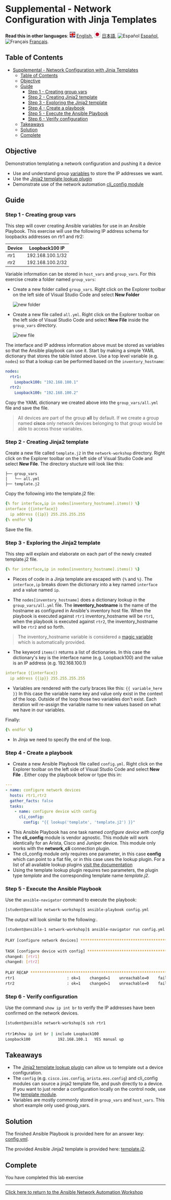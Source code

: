 # Supplemental - Network Configuration with Jinja Templates

**Read this in other languages**: ![uk](https://github.com/ansible/workshops/raw/devel/images/uk.png) [English](README.md), ![japan](https://github.com/ansible/workshops/raw/devel/images/japan.png) [日本語](README.ja.md), ![Español](https://github.com/ansible/workshops/raw/devel/images/es.png) [Español](README.es.md), ![Français](https://github.com/ansible/workshops/raw/devel/images/fr.png) [Français](README.fr.md).

## Table of Contents

- [Supplemental - Network Configuration with Jinja Templates](#supplemental---network-configuration-with-jinja-templates)
  - [Table of Contents](#table-of-contents)
  - [Objective](#objective)
  - [Guide](#guide)
    - [Step 1 - Creating group vars](#step-1---creating-group-vars)
    - [Step 2 - Creating Jinja2 template](#step-2---creating-jinja2-template)
    - [Step 3 - Exploring the Jinja2 template](#step-3---exploring-the-jinja2-template)
    - [Step 4 - Create a playbook](#step-4---create-a-playbook)
    - [Step 5 - Execute the Ansible Playbook](#step-5---execute-the-ansible-playbook)
    - [Step 6 - Verify configuration](#step-6---verify-configuration)
  - [Takeaways](#takeaways)
  - [Solution](#solution)
  - [Complete](#complete)

## Objective

Demonstration templating a network configuration and pushing it a device

* Use and understand group [variables](https://docs.ansible.com/ansible/latest/user_guide/playbooks_variables.html) to store the IP addresses we want.
* Use the [Jinja2 template lookup plugin](https://docs.ansible.com/ansible/latest/plugins/lookup.html)
* Demonstrate use of the network automation [cli_config module](https://docs.ansible.com/ansible/latest/modules/cli_config_module.html)

## Guide

### Step 1 - Creating group vars

This step will cover creating Ansible variables for use in an Ansible Playbook. This exercise will use the following IP address schema for loopbacks addresses on rtr1 and rtr2:

Device  | Loopback100 IP |
------------ | ------------- |
rtr1  | 192.168.100.1/32 |
rtr2  | 192.168.100.2/32 |

Variable information can be stored in `host_vars` and `group_vars`.  For this exercise create a folder named `group_vars`:

- Create a new folder called `group_vars`.  Right click on the Explorer toolbar on the left side of Visual Studio Code and select **New Folder**

   ![new folder](images/ansible-navigator-new-folder.png)

- Create a new file called `all.yml`.  Right click on the Explorer toolbar on the left side of Visual Studio Code and select **New File** inside the `group_vars` directory.

   ![new file](images/ansible-navigator-new-file.png)

The interface and IP address information above must be stored as variables so that the Ansible playbook can use it. Start by making a simple YAML dictionary that stores the table listed above. Use a top level variable (e.g. `nodes`) so that a lookup can be performed based on the `inventory_hostname`:

```yaml
nodes:
  rtr1:
    Loopback100: "192.168.100.1"
  rtr2:
    Loopback100: "192.168.100.2"
```

Copy the YAML dictionary we created above into the `group_vars/all.yml` file and save the file.

> All devices are part of the group **all** by default.  If we create a group named **cisco** only network devices belonging to that group would be able to access those variables.

### Step 2 - Creating Jinja2 template

Create a new file called `template.j2` in the `network-workshop` directory.  Right click on the Explorer toolbar on the left side of Visual Studio Code and select **New File**.  The directory stucture will look like this:

```
├── group_vars
│   └── all.yml
├── template.j2
```

Copy the following into the template.j2 file:

<!-- {% raw %} -->

```yaml
{% for interface,ip in nodes[inventory_hostname].items() %}
interface {{interface}}
  ip address {{ip}} 255.255.255.255
{% endfor %}
```

<!-- {% endraw %} -->

Save the file.

### Step 3 - Exploring the Jinja2 template

This step will explain and elaborate on each part of the newly created template.j2 file.

<!-- {% raw %} -->

```yaml
{% for interface,ip in nodes[inventory_hostname].items() %}
```

<!-- {% endraw %} -->

<!-- {% raw %} -->

* Pieces of code in a Jinja template are escaped with `{%` and `%}`.  The `interface,ip` breaks down the dictionary into a key named `interface` and a value named `ip`.

<!-- {% endraw %} -->

* The `nodes[inventory_hostname]` does a dictionary lookup in the `group_vars/all.yml` file.  The **inventory_hostname** is the name of the hostname as configured in Ansible's inventory host file.  When the playbook is executed against `rtr1` inventory_hostname will be `rtr1`, when the playbook is executed against `rtr2`, the inventory_hostname will be `rtr2` and so forth.

> The inventory_hostname variable is considered a [magic variable](https://docs.ansible.com/ansible/latest/user_guide/playbooks_variables.html#magic-variables-and-how-to-access-information-about-other-hosts) which is automatically provided.

* The keyword `items()` returns a list of dictionaries.  In this case the dictionary's key is the interface name (e.g. Loopback100) and the value is an IP address (e.g. 192.168.100.1)

<!-- {% raw %} -->

```yaml
interface {{interface}}
  ip address {{ip}} 255.255.255.255
```

<!-- {% endraw %} -->

* Variables are rendered with the curly braces like this: `{{ variable_here }}`  In this case the variable name key and value only exist in the context of the loop.  Outside of the loop those two variables don't exist.  Each iteration will re-assign the variable name to new values based on what we have in our variables.

Finally:

<!-- {% raw %} -->

```yaml
{% endfor %}
```

<!-- {% endraw %} -->

* In Jinja we need to specify the end of the loop.

### Step 4 - Create a playbook

- Create a new Ansible Playbook file called `config.yml`.  Right click on the Explorer toolbar on the left side of Visual Studio Code and select **New File** .  Either copy the playbook below or type this in:

<!-- {% raw %} -->

```yaml
---
- name: configure network devices
  hosts: rtr1,rtr2
  gather_facts: false
  tasks:
    - name: configure device with config
      cli_config:
        config: "{{ lookup('template', 'template.j2') }}"
```

<!-- {% endraw %} -->

* This Ansible Playbook has one task named *configure device with config*
* The **cli_config** module is vendor agnostic.  This module will work identically for an Arista, Cisco and Juniper device.  This module only works with the **network_cli** connection plugin.
* The cli_config module only requires one parameter, in this case **config** which can point to a flat file, or in this case uses the lookup plugin.  For a list of all available lookup plugins [visit the documentation](https://docs.ansible.com/ansible/latest/plugins/lookup.html)
* Using the template lookup plugin requires two parameters, the plugin type *template* and the corresponding template name *template.j2*.

### Step 5 - Execute the Ansible Playbook

Use the `ansible-navigator` command  to execute the playbook:

```bash
[student@ansible network-workshop]$ ansible-playbook config.yml
```

The output will look similar to the following:.

```bash
[student@ansible-1 network-workshop]$ ansible-navigator run config.yml --mode stdout

PLAY [configure network devices] ***********************************************

TASK [configure device with config] ********************************************
changed: [rtr1]
changed: [rtr2]

PLAY RECAP *********************************************************************
rtr1                       : ok=1    changed=1    unreachable=0    failed=0    skipped=0    rescued=0    ignored=0
rtr2                       : ok=1    changed=1    unreachable=0    failed=0    skipped=0    rescued=0    ignored=0
```

### Step 6 - Verify configuration

Use the command `show ip int br` to verify the IP addresses have been confirmed on the network devices.

```sh
[student@ansible network-workshop]$ ssh rtr1

rtr1#show ip int br | include Loopback100
Loopback100            192.168.100.1   YES manual up                    up
```

## Takeaways

* The [Jinja2 template lookup plugin](https://docs.ansible.com/ansible/latest/plugins/lookup.html) can allow us to template out a device configuration.
* The `config` (e.g. `cisco.ios.config`, `arista.eos.config`) and cli_config modules can source a jinja2 template file, and push directly to a device.  If you want to just render a configuration locally on the control node, use the [template module](https://docs.ansible.com/ansible/latest/modules/template_module.html).
* Variables are mostly commonly stored in `group_vars` and `host_vars`.  This short example only used group_vars.

## Solution

The finished Ansible Playbook is provided here for an answer key: [config.yml](config.yml).

The provided Ansible Jinja2 template is provided here: [template.j2](template.j2).

## Complete

You have completed this lab exercise

---
[Click here to return to the Ansible Network Automation Workshop](../../README.md)
